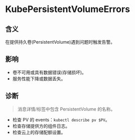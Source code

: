 # KubePersistentVolumeErrors

## 含义

在提供持久卷(PersistentVolume)遇到问题时触发告警。

## 影响

- 卷不可用或具有数据错误(存储损坏)。
- 服务性能下降或数据丢失。

## 诊断

> 消息详情/标签中包含 PersistentVolume 的名称。

- 检查 PV 的 events：`kubectl describe pv $PV`。
- 检查存储提供方的组件日志。
- 检查云上的存储配额设置。

